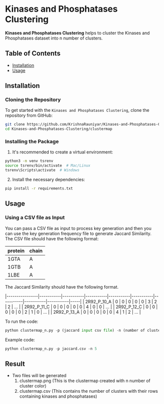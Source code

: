 # Kinases and Phosphatases Clustering

**Kinases and Phosphatases Clustering** helps to cluster the Kinases and Phosphatases dataset into n number of clusters.

## Table of Contents
- [Installation](#installation)
- [Usage](#usage)

## Installation

### Cloning the Repository

To get started with the `Kinases and Phosphatases Clustering`, clone the repository from GitHub:

```bash
git clone https://github.com/KrishnaRauniyar/Kinases-and-Phosphatases-Clustering.git
cd Kinases-and-Phosphatases-Clustering/clustermap
```

### Installing the Package
1. It's recommended to create a virtual environment:

```bash
python3 -m venv tsrenv
source tsrenv/bin/activate  # Mac/Linux
tsrenv\Scripts\activate  # Windows
```

2. Install the necessary dependencies:

```bash
pip install -r requirements.txt
```

## Usage
### Using a CSV file as Input
You can pass a CSV file as input to process key generation and then you can use the key generation frequency file to generate Jaccard Similarity. The CSV file should have the following format:

|protein         |chain        |
|----------------|-------------|
|1GTA            |A            |
|1GTB            |A            |
|1LBE            |A            |

The Jaccard Similarity should have the following format.

|----------------|-----------|-----------|-----------|-----------|-----------|-----------|-----------|-----------|-----|
| 2R92_P_10_A    | 0         | 0         | 0         | 0         | 0         | 3         | 2         | 2         | ... |
| 2R92_P_11_C    | 0         | 0         | 0         | 0         | 0         | 4         | 0         | 0         | ... |
| 2R92_P_12_C    | 0         | 0         | 0         | 0         | 0         | 2         | 1         | 0         | ... |
| 2R92_P_13_A    | 0         | 0         | 0         | 0         | 0         | 4         | 1         | 2         | ... |

To run the code:

```python
python clustermap_n.py -p (jaccard input csv file) -n (number of clusters)
```

Example code:

```python
python clustermap_n.py -p jaccard.csv -n 5
```

## Result
- Two files will be generated
    1. clustermap.png (This is the clustermap created with n number of cluster color)
    2. clustermap.csv (This contains the number of clusters with their rows containing kinases and phosphatases)
